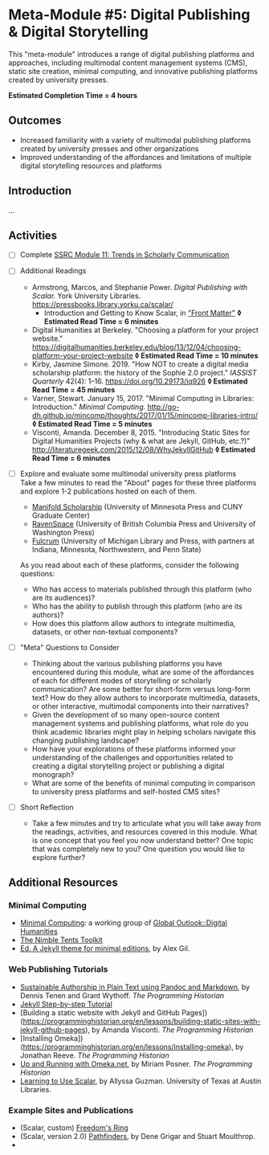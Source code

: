 # Meta-Module #5: Digital Publishing & Digital Storytelling

This "meta-module" introduces a range of digital publishing platforms and approaches, including multimodal content management systems (CMS), static site creation, minimal computing, and innovative publishing platforms created by university presses.

**Estimated Completion Time = 4 hours**

## Outcomes

* Increased familiarity with a variety of multimodal publishing platforms created by university presses and other organizations
* Improved understanding of the affordances and limitations of multiple digital storytelling resources and platforms

## Introduction

...

## Activities

- [ ] Complete [SSRC Module 11: Trends in Scholarly Communication](https://labs.ssrc.org/dds/articles/11-trends-in-scholarly-communications/) <br>
	
- [ ] Additional Readings
	* Armstrong, Marcos, and Stephanie Power. *Digital Publishing with Scalar.* York University Libraries. https://pressbooks.library.yorku.ca/scalar/ <br>
		* Introduction and Getting to Know Scalar, in ["Front Matter"](https://pressbooks.library.yorku.ca/scalar/front-matter/introduction/) **◊  Estimated Read Time = 6 minutes**
	* Digital Humanities at Berkeley. "Choosing a platform for your project website." https://digitalhumanities.berkeley.edu/blog/13/12/04/choosing-platform-your-project-website **◊  Estimated Read Time = 10 minutes**
	* Kirby, Jasmine Simone. 2019. "How NOT to create a digital media scholarship platform: the history of the Sophie 2.0 project." *IASSIST Quarterly* 42(4): 1–16. https://doi.org/10.29173/iq926 **◊  Estimated Read Time = 45 minutes**
	* Varner, Stewart. January 15, 2017. "Minimal Computing in Libraries: Introduction." *Minimal Computing.* http://go-dh.github.io/mincomp/thoughts/2017/01/15/mincomp-libraries-intro/ **◊  Estimated Read Time = 5 minutes**
	* Visconti, Amanda. December 8, 2015. "Introducing Static Sites for Digital Humanities Projects (why & what are Jekyll, GitHub, etc.?)" http://literaturegeek.com/2015/12/08/WhyJekyllGitHub **◊  Estimated Read Time = 6 minutes**



- [ ] Explore and evaluate some multimodal university press platforms <br>
	Take a few minutes to read the "About" pages for these three platforms and explore 1-2 publications hosted on each of them.
	* [Manifold Scholarship](https://manifoldapp.org/) (University of Minnesota Press and CUNY Graduate Center)
	* [RavenSpace](https://ravenspacepublishing.org/) (University of British Columbia Press and University of Washington Press)
	* [Fulcrum](https://www.fulcrum.org/) (University of Michigan Library and Press, with partners at Indiana, Minnesota, Northwestern, and Penn State) <br>

	As you read about each of these platforms, consider the following questions:
	* Who has access to materials published through this platform (who are its audiences)?
	* Who has the ability to publish through this platform (who are its authors)?
	* How does this platform allow authors to integrate multimedia, datasets, or other non-textual components?

- [ ] "Meta" Questions to Consider
	* Thinking about the various publishing platforms you have encountered during this module, what are some of the affordances of each for different modes of storytelling or scholarly communication? Are some better for short-form versus long-form text? How do they allow authors to incorporate multimedia, datasets, or other interactive, multimodal components into their narratives?
	* Given the development of so many open-source content management systems and publishing platforms, what role do you think academic libraries might play in helping scholars navigate this changing publishing landscape? 
	* How have your explorations of these platforms informed your understanding of the challenges and opportunities related to creating a digital storytelling project or publishing a digital monograph?
	* What are some of the benefits of minimal computing in comparison to university press platforms and self-hosted CMS sites?

- [ ] Short Reflection
	* Take a few minutes and try to articulate what you will take away from the readings, activities, and resources covered in this module. What is one concept that you feel you now understand better? One topic that was completely new to you? One question you would like to explore further? 

## Additional Resources

### Minimal Computing

* [Minimal Computing](http://go-dh.github.io/mincomp/): a working group of [Global Outlook::Digital Humanities](http://www.globaloutlookdh.org/)
* [The Nimble Tents Toolkit](https://nimbletents.github.io/)
* [Ed. A Jekyll theme for minimal editions](https://elotroalex.github.io/ed/documentation/), by Alex Gil.

### Web Publishing Tutorials

* [Sustainable Authorship in Plain Text using Pandoc and Markdown](https://programminghistorian.org/en/lessons/sustainable-authorship-in-plain-text-using-pandoc-and-markdown), by Dennis Tenen and Grant Wythoff. *The Programming Historian*
* [Jekyll Step-by-step Tutorial](https://jekyllrb.com/docs/step-by-step/01-setup/)
* [Building a static website with Jekyll and GitHub Pages])(https://programminghistorian.org/en/lessons/building-static-sites-with-jekyll-github-pages), by Amanda Visconti. *The Programming Historian*
* [Installing Omeka])(https://programminghistorian.org/en/lessons/installing-omeka), by Jonathan Reeve. *The Programming Historian*
* [Up and Running with Omeka.net](https://programminghistorian.org/en/lessons/up-and-running-with-omeka), by Miriam Posner. *The Programming Historian*
* [Learning to Use Scalar](http://scalar.usc.edu/works/learning-to-use-scalar-2/index), by Allyssa Guzman. University of Texas at Austin Libraries.

### Example Sites and Publications

* (Scalar, custom) [Freedom's Ring](http://freedomsring.stanford.edu/?view=Speech)
* (Scalar, version 2.0) [Pathfinders](http://scalar.usc.edu/works/pathfinders/index), by Dene Grigar and Stuart Moulthrop.
* 